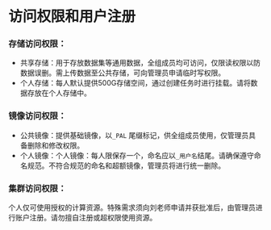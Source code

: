 # 访问权限和用户注册

### 存储访问权限：

* 共享存储：用于存放数据集等通用数据，全组成员均可访问，仅限读权限以防数据误删。需上传数据至公共存储，可向管理员申请临时写权限。
* 个人存储：每人默认提供500G存储空间，通过创建任务时进行挂载。请将数据存放在个人存储中。

### 镜像访问权限：

* 公共镜像：提供基础镜像，以`_PAL` 尾缀标记，供全组成员使用，仅管理员具备删除和修改权限。
* 个人镜像：个人镜像：每人限保存一个，命名应以`_用户名`结尾。请确保遵守命名规范。不符合规范的命名和超额镜像，管理员将进行统一删除。

### 集群访问权限：

个人仅可使用授权的计算资源。特殊需求须向刘老师申请并获批准后，由管理员进行账户注册。请勿擅自注册或超权限使用资源。


